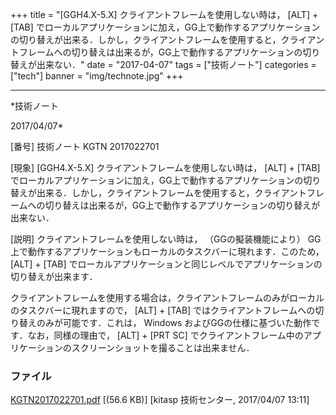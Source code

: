 ﻿+++
title = "[GGH4.X-5.X] クライアントフレームを使用しない時は， [ALT] + [TAB] でローカルアプリケーションに加え，GG上で動作するアプリケーションの切り替えが出来る．しかし，クライアントフレームを使用すると，クライアントフレームへの切り替えは出来るが，GG上で動作するアプリケーションの切り替えが出来ない．"
date = "2017-04-07"
tags = ["技術ノート"]
categories = ["tech"]
banner = "img/technote.jpg"
+++

-----------------------------------------------------------------------------------------------------------------------------

*技術ノート

2017/04/07*


[番号]
技術ノート KGTN 2017022701

[現象]
[GGH4.X-5.X] クライアントフレームを使用しない時は， [ALT] + [TAB]
でローカルアプリケーションに加え，GG上で動作するアプリケーションの切り替えが出来る．しかし，クライアントフレームを使用すると，クライアントフレームへの切り替えは出来るが，GG上で動作するアプリケーションの切り替えが出来ない．

[説明]
クライアントフレームを使用しない時は， （GGの擬装機能により）
GG上で動作するアプリケーションもローカルのタスクバーに現れます．このため，
[ALT] + [TAB]
でローカルアプリケーションと同じレベルでアプリケーションの切り替えが出来ます．

クライアントフレームを使用する場合は，クライアントフレームのみがローカルのタスクバーに現れますので，
[ALT] + [TAB]
ではクライアントフレームへの切り替えのみが可能です．これは， Windows
およびGGの仕様に基づいた動作です．なお，同様の理由で， [ALT] + [PRT
SC]
でクライアントフレーム中のアプリケーションのスクリーンショットを撮ることは出来ません．


### ファイル

 
 


[KGTN2017022701.pdf](http://techreport.kitasp.net/attachments/download/3308/KGTN2017022701.pdf)
 [(56.6 KB)] [kitasp 技術センター, 2017/04/07
13:11]


 


 

